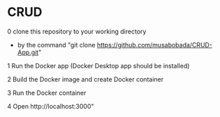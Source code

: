 # CRUD
0 clone this repository to your working directory 
  - by the command "git clone https://github.com/musabobada/CRUD-App.git"

1 Run the Docker app (Docker Desktop app should be installed) 
  
2 Build the Docker image and create Docker container

3 Run the Docker container

4 Open http://localhost:3000"
